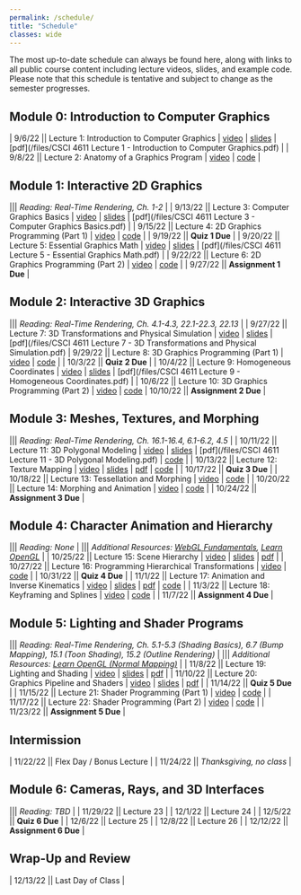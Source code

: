 ```yaml
---
permalink: /schedule/
title: "Schedule"
classes: wide
---
```


The most up-to-date schedule can always be found here, along with links to all public course content including lecture videos, slides, and example code.  Please note that this schedule is tentative and subject to change as the semester progresses.

## Module 0: Introduction to Computer Graphics

| 9/6/22 || Lecture 1: Introduction to Computer Graphics | [video](https://mediaspace.umn.edu/media/t/1_0z984db5) | [slides](https://www.beautiful.ai/player/-NBJKctKr7e-IYmNNMdv) | [pdf](/files/CSCI 4611 Lecture 1 - Introduction to Computer Graphics.pdf) |
| 9/8/22 || Lecture 2: Anatomy of a Graphics Program | [video](https://mediaspace.umn.edu/media/t/1_wpvnlxfz)  | [code](https://github.com/CSCI-4611-Fall-2022/Lecture-2) |

## Module 1: Interactive 2D Graphics

||| *Reading: Real-Time Rendering, Ch. 1-2* |
| 9/13/22 || Lecture 3: Computer Graphics Basics | [video](https://mediaspace.umn.edu/media/t/1_gpg0wfui) | [slides](https://www.beautiful.ai/player/-NBsysA0tQPnjes4pmNu) | [pdf](/files/CSCI 4611 Lecture 3 - Computer Graphics Basics.pdf) |
| 9/15/22 || Lecture 4: 2D Graphics Programming (Part 1) | [video](https://mediaspace.umn.edu/media/t/1_qm6hrsb2) | [code](https://github.com/CSCI-4611-Fall-2022/Lecture-4) |
| 9/19/22 || **Quiz 1 Due** |
| 9/20/22 || Lecture 5: Essential Graphics Math | [video](https://mediaspace.umn.edu/media/t/1_9yn1g9ty) | [slides](https://www.beautiful.ai/player/-NCS2TFulnZJgFhAXV5o) | [pdf](/files/CSCI 4611 Lecture 5 - Essential Graphics Math.pdf) |
| 9/22/22 || Lecture 6: 2D Graphics Programming (Part 2) | [video](https://mediaspace.umn.edu/media/t/1_xbujs6ph) | [code](https://github.com/CSCI-4611-Fall-2022/Lecture-6) |
| 9/27/22 || **Assignment 1 Due** |

## Module 2: Interactive 3D Graphics

||| *Reading: Real-Time Rendering, Ch. 4.1-4.3, 22.1-22.3, 22.13* |
| 9/27/22 || Lecture 7: 3D Transformations and Physical Simulation | [video](https://mediaspace.umn.edu/media/t/1_oypaec6i) | [slides](https://www.beautiful.ai/player/-ND-aoR176XAYDP16VHX) | [pdf](/files/CSCI 4611 Lecture 7 - 3D Transformations and Physical Simulation.pdf)
| 9/29/22 || Lecture 8: 3D Graphics Programming (Part 1) | [video](https://mediaspace.umn.edu/media/t/1_7on1bfra) | [code](https://github.com/CSCI-4611-Fall-2022/Lecture-8) |
| 10/3/22 || **Quiz 2 Due** |
| 10/4/22 || Lecture 9: Homogeneous Coordinates | [video](https://mediaspace.umn.edu/media/t/1_18e43588) | [slides](https://www.beautiful.ai/player/-NDZPI5tdJZahHEbjpm0) | [pdf](/files/CSCI 4611 Lecture 9 - Homogeneous Coordinates.pdf) |
| 10/6/22 || Lecture 10: 3D Graphics Programming (Part 2) | [video](https://mediaspace.umn.edu/media/t/1_y4yctcii) | [code](https://github.com/CSCI-4611-Fall-2022/Lecture-10)
| 10/10/22 || **Assignment 2 Due** |

## Module 3: Meshes, Textures, and Morphing

||| *Reading: Real-Time Rendering, Ch. 16.1-16.4, 6.1-6.2, 4.5* |
| 10/11/22 || Lecture 11: 3D Polygonal Modeling | [video](https://mediaspace.umn.edu/media/t/1_9d6a0xuu) | [slides](https://www.beautiful.ai/player/-NE6OXU0n-7Ota-roRYF) | [pdf](/files/CSCI 4611 Lecture 11 - 3D Polygonal Modeling.pdf) | [code](https://github.com/CSCI-4611-Fall-2022/Lecture-11) |
| 10/13/22 || Lecture 12: Texture Mapping | [video](https://mediaspace.umn.edu/media/t/1_82059j95) | [slides](https://www.beautiful.ai/player/-NE6P-1MIenWSTYKfNeo) | [pdf](/files/CSCI%204611%20Lecture%2012%20-%20Texture%20Mapping.pdf) | [code](https://github.com/CSCI-4611-Fall-2022/Lecture-12) |
| 10/17/22 || **Quiz 3 Due** |
| 10/18/22 || Lecture 13: Tessellation and Morphing | [video](https://mediaspace.umn.edu/media/t/1_dsf0x8bi) | [code](https://github.com/CSCI-4611-Fall-2022/Lecture-13) |
| 10/20/22 || Lecture 14: Morphing and Animation | [video](https://mediaspace.umn.edu/media/t/1_ahbg0jh5) | [code](https://github.com/CSCI-4611-Fall-2022/Lecture-14) |
| 10/24/22 || **Assignment 3 Due** |

## Module 4: Character Animation and Hierarchy

||| *Reading: None* |
||| *Additional Resources: [WebGL Fundamentals](https://webglfundamentals.org/webgl/lessons/webgl-scene-graph.html), [Learn OpenGL](https://learnopengl.com/Guest-Articles/2021/Scene/Scene-Graph)* |
| 10/25/22 || Lecture 15: Scene Hierarchy | [video](https://mediaspace.umn.edu/media/t/1_fa07wt7g) | [slides](https://www.beautiful.ai/player/-NFFL_CXMNeiyhHhxBdq) | [pdf](/files/CSCI%204611%20Lecture%2015%20-%20Scene%20Hierarchy.pdf) |
| 10/27/22 || Lecture 16: Programming Hierarchical Transformations | [video](https://mediaspace.umn.edu/media/t/1_y1t69ezv) | [code](https://github.com/CSCI-4611-Fall-2022/Lecture-16) | 
| 10/31/22 || **Quiz 4 Due** |
| 11/1/22 || Lecture 17: Animation and Inverse Kinematics | [video](https://mediaspace.umn.edu/media/t/1_5ye8sk1r) | [slides](https://www.beautiful.ai/player/-NFszlphoo4V8goV9fru) | [pdf](/files/CSCI%204611%20Lecture%2017%20-%20Animation%20and%20Inverse%20Kinematics.pdf) | [code](https://github.com/CSCI-4611-Fall-2022/Lecture-17) |
| 11/3/22 || Lecture 18: Keyframing and Splines | [video](https://mediaspace.umn.edu/media/t/1_tcuh2ffn) | [code](https://github.com/CSCI-4611-Fall-2022/Lecture-18) |
| 11/7/22 || **Assignment 4 Due** |

## Module 5: Lighting and Shader Programs

||| *Reading: Real-Time Rendering, Ch. 5.1-5.3 (Shading Basics), 6.7 (Bump Mapping), 15.1 (Toon Shading), 15.2 (Outline Rendering)* |
||| *Additional Resources: [Learn OpenGL (Normal Mapping)](https://learnopengl.com/Advanced-Lighting/Normal-Mapping#:~:text=Advanced%2DLighting%2FNormal%2DMapping)* |
| 11/8/22 || Lecture 19: Lighting and Shading | [video](https://mediaspace.umn.edu/media/t/1_4r8xyztd) | [slides](https://www.beautiful.ai/player/-NGO8LaG6ArK5rspluvt) | [pdf](/files/CSCI%204611%20Lecture%2019%20-%20Lighting%20and%20Shading.pdf) |
| 11/10/22 || Lecture 20: Graphics Pipeline and Shaders | [video](https://mediaspace.umn.edu/media/t/1_dslmp7cn) | [slides](https://www.beautiful.ai/player/-NGY9WhnSJQ-6y5w_jDu) | [pdf](/files/CSCI%204611%20Lecture%2020%20-%C2%A0Graphics%20Pipeline%20and%20Shaders.pdf) |
| 11/14/22 || **Quiz 5 Due** |
| 11/15/22 || Lecture 21: Shader Programming (Part 1) | [video](https://mediaspace.umn.edu/media/t/1_4qul82xm) | [code](https://github.com/CSCI-4611-Fall-2022/Lecture-21) |
| 11/17/22 || Lecture 22: Shader Programming (Part 2) | [video](https://mediaspace.umn.edu/media/t/1_06ndbg1f) | [code](https://github.com/CSCI-4611-Fall-2022/Lecture-22) |
| 11/23/22 || **Assignment 5 Due** |

## Intermission

| 11/22/22 || Flex Day / Bonus Lecture |
| 11/24/22 || *Thanksgiving, no class* |


## Module 6: Cameras, Rays, and 3D Interfaces

||| *Reading: TBD* |
| 11/29/22 || Lecture 23 |
| 12/1/22 || Lecture 24 |
| 12/5/22 || **Quiz 6 Due** |
| 12/6/22 || Lecture 25 |
| 12/8/22 || Lecture 26 |
| 12/12/22 || **Assignment 6 Due** |

## Wrap-Up and Review

| 12/13/22 || Last Day of Class |